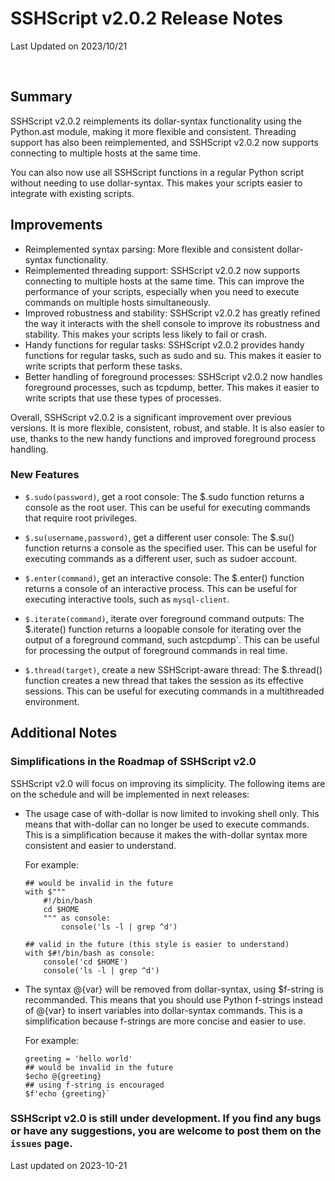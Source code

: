 # SSHScript v2.0.2 Release Notes

Last Updated on 2023/10/21

<div style="text-align:right;position:relative;top:-200px"><a href="./index">Back to Index</a></div>

## Summary
SSHScript v2.0.2 reimplements its dollar-syntax functionality using the Python.ast module, making it more flexible and consistent. 
Threading support has also been reimplemented, and SSHScript v2.0.2 now supports connecting to multiple hosts at the same time.

You can also now use all SSHScript functions in a regular Python script without needing to use dollar-syntax. 
This makes your scripts easier to integrate with existing scripts.

## Improvements 

- Reimplemented syntax parsing: More flexible and consistent dollar-syntax functionality.
- Reimplemented threading support: SSHScript v2.0.2 now supports connecting to multiple hosts at the same time. This can improve the performance of your scripts, especially when you need to execute commands on multiple hosts simultaneously.
- Improved robustness and stability: SSHScript v2.0.2 has greatly refined the way it interacts with the shell console to improve its robustness and stability. This makes your scripts less likely to fail or crash.
- Handy functions for regular tasks: SSHScript v2.0.2 provides handy functions for regular tasks, such as sudo and su. This makes it easier to write scripts that perform these tasks.
- Better handling of foreground processes: SSHScript v2.0.2 now handles foreground processes, such as tcpdump, better. This makes it easier to write scripts that use these types of processes.

Overall, SSHScript v2.0.2 is a significant improvement over previous versions. It is more flexible, consistent, robust, and stable. It is also easier to use, thanks to the new handy functions and improved foreground process handling.

### New Features 

- `$.sudo(password)`, get a root console: The $.sudo function returns a console as the root user. This can be useful for executing commands that require root privileges.

- `$.su(username,password)`, get a different user console: The $.su() function returns a console as the specified user. This can be useful for executing commands as a different user, such as sudoer account.

- `$.enter(command)`, get an interactive console: The $.enter() function returns a console of an interactive process. This can be useful for executing interactive tools, such as `mysql-client`.

- `$.iterate(command)`, iterate over foreground command outputs: The $.iterate() function returns a loopable console for iterating over the output of a foreground command, such astcpdump`. This can be useful for processing the output of foreground commands in real time.

- `$.thread(target)`, create a new SSHScript-aware thread: The $.thread() function creates a new thread that takes the session as its effective sessions. This can be useful for executing commands in a multithreaded environment.


## Additional Notes

### Simplifications in the Roadmap of SSHScript v2.0

SSHScript v2.0 will focus on improving its simplicity. The following items are on the schedule and will be implemented in next releases:

- The usage case of with-dollar is now limited to invoking shell only. This means that with-dollar can no longer be used to execute commands. This is a simplification because it makes the with-dollar syntax more consistent and easier to understand.

    For example:
    ```
    ## would be invalid in the future
    with $"""
        #!/bin/bash
        cd $HOME
        """ as console:
            console('ls -l | grep ^d')

    ## valid in the future (this style is easier to understand)
    with $#!/bin/bash as console:
        console('cd $HOME')
        console('ls -l | grep ^d')
    ```

- The syntax @{var} will be removed from dollar-syntax, using $f-string is recommanded. This means that you should use Python f-strings instead of @{var} to insert variables into dollar-syntax commands. This is a simplification because f-strings are more concise and easier to use.

    For example:
    ```
    greeting = 'hello world'
    ## would be invalid in the future
    $echo @{greeting}
    ## using f-string is encouraged
    $f'echo {greeting}`
    ```


### SSHScript v2.0 is still under development. If you find any bugs or have any suggestions, you are welcome to post them on the `issues` page.

Last updated on 2023-10-21

